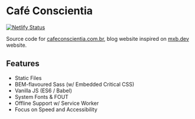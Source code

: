 # Café Conscientia

[![Netlify Status](https://api.netlify.com/api/v1/badges/cb69a266-c4ab-4309-8203-f5c8562c7b20/deploy-status)](https://app.netlify.com/sites/cafeconscientia/deploys)

Source code for [cafeconscientia.com.br](https://cafeconscientia.com.br), blog website inspired on [mxb.dev](https://mxb.dev) website.  

## Features

* Static Files
* BEM-flavoured Sass (w/ Embedded Critical CSS)
* Vanilla JS (ES6 / Babel)
* System Fonts & FOUT
* Offline Support w/ Service Worker
* Focus on Speed and Accessibility

